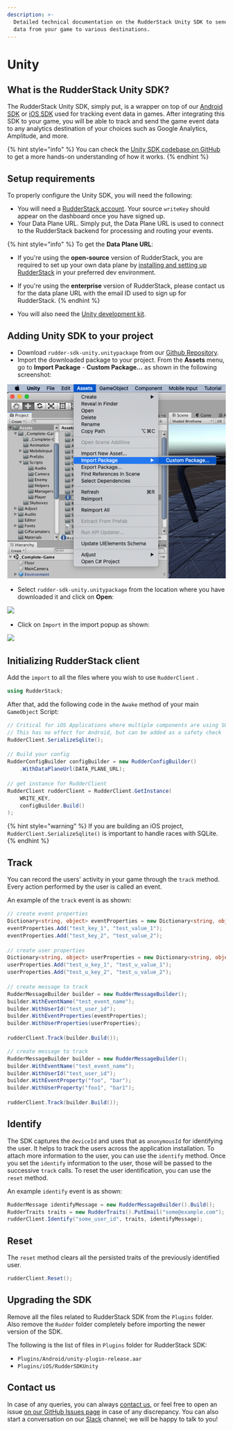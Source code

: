 ```yaml
---
description: >-
  Detailed technical documentation on the RudderStack Unity SDK to send event
  data from your game to various destinations.
---
```


# Unity

## What is the RudderStack Unity SDK?

The RudderStack Unity SDK, simply put, is a wrapper on top of our [Android SDK](https://docs.rudderstack.com/rudderstack-sdk-integration-guides/rudderstack-android-sdk) or [iOS SDK](https://docs.rudderstack.com/rudderstack-sdk-integration-guides/rudderstack-ios-sdk) used for tracking event data in games. After integrating this SDK to your game, you will be able to track and send the game event data to any analytics destination of your choices such as Google Analytics, Amplitude, and more.

{% hint style="info" %}
You can check the [Unity SDK codebase on GitHub](https://github.com/rudderlabs/rudder-sdk-unity) to get a more hands-on understanding of how it works.
{% endhint %}

## Setup requirements

To properly configure the Unity SDK, you will need the following:

* You will need a [RudderStack account](https://app.rudderlabs.com/login). Your source `writeKey` should appear on the dashboard once you have signed up.
* Your Data Plane URL. Simply put, the Data Plane URL is used to connect to the RudderStack backend for processing and routing your events.

{% hint style="info" %}
To get the **Data Plane URL**:

* If you're using the **open-source** version of RudderStack, you are required to set up your own data plane by [installing and setting up RudderStack](https://docs.rudderstack.com/installing-and-setting-up-rudderstack) in your preferred dev environment.
* If you're using the **enterprise** version of RudderStack, please contact us for the data plane URL with the email ID used to sign up for RudderStack.
{% endhint %}

* You will also need the [Unity development kit](https://store.unity.com/download).

## Adding Unity SDK to your project

* Download `rudder-sdk-unity.unitypackage` from our [Github Repository](https://github.com/rudderlabs/rudder-sdk-unity/raw/master/SDK/rudder-sdk-unity.unitypackage).
* Import the downloaded package to your project. From the **Assets** menu, go to **Import Package** - **Custom Package...** as shown in the following screenshot:

![Importing the downloaded package](../../.gitbook/assets/unity1%20%281%29%20%282%29%20%282%29.png)

* Select `rudder-sdk-unity.unitypackage` from the location where you have downloaded it and click on **Open**:

![](../../.gitbook/assets/screenshot-2020-02-25-at-2.52.44-pm.png)

* Click on `Import` in the import popup as shown:

![](../../.gitbook/assets/screenshot-2020-02-25-at-2.54.29-pm.png)

## Initializing RudderStack client

Add the `import` to all the files where you wish to use `RudderClient` .

```csharp
using RudderStack;
```

After that, add the following code in the `Awake` method of your main `GameObject` Script:

```csharp
// Critical for iOS Applications where multiple components are using SQLite
// This has no effect for Android, but can be added as a safety check
RudderClient.SerializeSqlite();

// Build your config
RudderConfigBuilder configBuilder = new RudderConfigBuilder()
    .WithDataPlaneUrl(DATA_PLANE_URL);

// get instance for RudderClient
RudderClient rudderClient = RudderClient.GetInstance(
    WRITE_KEY,
    configBuilder.Build()
);
```

{% hint style="warning" %}
If you are building an iOS project, `RudderClient.SerializeSqlite()` is important to handle races with SQLite.
{% endhint %}

## Track

You can record the users' activity in your game through the `track` method. Every action performed by the user is called an event.

An example of the `track` event is as shown:

```csharp
// create event properties
Dictionary<string, object> eventProperties = new Dictionary<string, object>();
eventProperties.Add("test_key_1", "test_value_1");
eventProperties.Add("test_key_2", "test_value_2");

// create user properties
Dictionary<string, object> userProperties = new Dictionary<string, object>();
userProperties.Add("test_u_key_1", "test_u_value_1");
userProperties.Add("test_u_key_2", "test_u_value_2");

// create message to track
RudderMessageBuilder builder = new RudderMessageBuilder();
builder.WithEventName("test_event_name");
builder.WithUserId("test_user_id");
builder.WithEventProperties(eventProperties);
builder.WithUserProperties(userProperties);

rudderClient.Track(builder.Build());
```

```csharp
// create message to track
RudderMessageBuilder builder = new RudderMessageBuilder();
builder.WithEventName("test_event_name");
builder.WithUserId("test_user_id");
builder.WithEventProperty("foo", "bar");
builder.WithUserProperty("foo1", "bar1");

rudderClient.Track(builder.Build());
```

## Identify

The SDK captures the `deviceId` and uses that as `anonymousId` for identifying the user. It helps to track the users across the application installation. To attach more information to the user, you can use the `identify` method. Once you set the `identify` information to the user, those will be passed to the successive `track` calls. To reset the user identification, you can use the `reset` method.

An example `identify` event is as shown:

```csharp
RudderMessage identifyMessage = new RudderMessageBuilder().Build();
RudderTraits traits = new RudderTraits().PutEmail("some@example.com");
rudderClient.Identify("some_user_id", traits, identifyMessage);
```

## Reset

The `reset` method clears all the persisted traits of the previously identified user.

```csharp
rudderClient.Reset();
```

## Upgrading the SDK

Remove all the files related to RudderStack SDK from the `Plugins` folder. Also remove the `Rudder` folder completely before importing the newer version of the SDK.

The following is the list of files in `Plugins` folder for RudderStack SDK:

* `Plugins/Android/unity-plugin-release.aar`
* `Plugins/iOS/RudderSDKUnity`

## Contact us

In case of any queries, you can always [contact us](mailto:%20docs@rudderstack.com), or feel free to open an issue [on our GitHub Issues page](https://github.com/rudderlabs/rudder-sdk-android/issues) in case of any discrepancy. You can also start a conversation on our [Slack](https://resources.rudderstack.com/join-rudderstack-slack) channel; we will be happy to talk to you!

